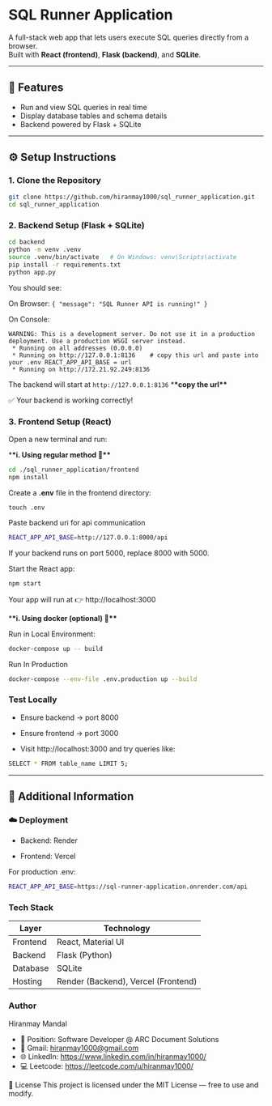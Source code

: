 # SQL Runner Application

A full-stack web app that lets users execute SQL queries directly from a browser.  
Built with **React (frontend)**, **Flask (backend)**, and **SQLite**.

---

## 🚀 Features

- Run and view SQL queries in real time
- Display database tables and schema details
- Backend powered by Flask + SQLite

---

## ⚙️ Setup Instructions

### 1. Clone the Repository

```bash
git clone https://github.com/hiranmay1000/sql_runner_application.git
cd sql_runner_application
```

### 2. Backend Setup (Flask + SQLite)

```bash
cd backend
python -m venv .venv
source .venv/bin/activate   # On Windows: venv\Scripts\activate
pip install -r requirements.txt
python app.py
```

You should see:

On Browser: `{ "message": "SQL Runner API is running!" }`

On Console:

```
WARNING: This is a development server. Do not use it in a production deployment. Use a production WSGI server instead.
 * Running on all addresses (0.0.0.0)
 * Running on http://127.0.0.1:8136    # copy this url and paste into your .env REACT_APP_API_BASE = url
 * Running on http://172.21.92.249:8136
```

The backend will start at `http://127.0.0.1:8136` \***\*copy the url\*\***

✅ Your backend is working correctly!

### 3. Frontend Setup (React)

Open a new terminal and run:

\***\*i. Using regular method 🧩\*\***

```bash
cd ./sql_runner_application/frontend
npm install
```

Create a **.env** file in the frontend directory:

```
touch .env
```

Paste backend uri for api communication

```bash
REACT_APP_API_BASE=http://127.0.0.1:8000/api
```

If your backend runs on port 5000, replace 8000 with 5000.

Start the React app:

```bash
npm start
```

Your app will run at 👉 http://localhost:3000

\***\*i. Using docker (optional) 🧩\*\***

Run in Local Environment:

```bash
docker-compose up -- build
```

Run In Production

```bash
docker-compose --env-file .env.production up --build
```

### Test Locally

- Ensure backend → port 8000

- Ensure frontend → port 3000

- Visit http://localhost:3000 and try queries like:

```bash
SELECT * FROM table_name LIMIT 5;
```

---

## 🧾 Additional Information

### ☁️ Deployment

- Backend: Render

- Frontend: Vercel

For production .env:

```bash
REACT_APP_API_BASE=https://sql-runner-application.onrender.com/api
```

### Tech Stack

| Layer    | Technology                          |
| -------- | ----------------------------------- |
| Frontend | React, Material UI                  |
| Backend  | Flask (Python)                      |
| Database | SQLite                              |
| Hosting  | Render (Backend), Vercel (Frontend) |

### Author

Hiranmay Mandal

- 🧰 Position: Software Developer @ ARC Document Solutions
- 📧 Gmail: hiranmay1000@gmail.com
- 🌐 LinkedIn: https://www.linkedin.com/in/hiranmay1000/
- 💻 Leetcode: https://leetcode.com/u/hiranmay1000/

🪪 License
This project is licensed under the MIT License — free to use and modify.
